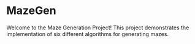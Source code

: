 # MazeGen
Welcome to the Maze Generation Project! This project demonstrates the implementation of six different algorithms for generating mazes.

